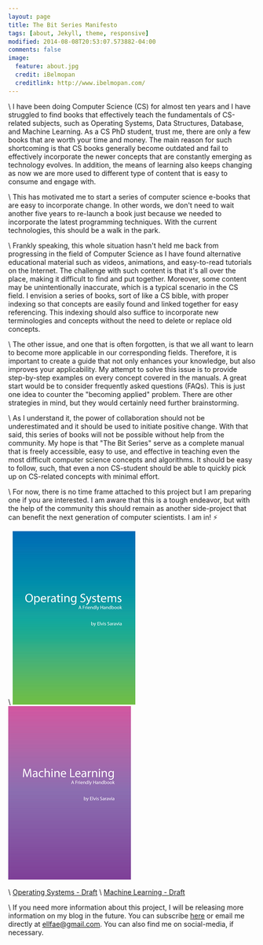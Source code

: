 ```yaml
---
layout: page
title: The Bit Series Manifesto
tags: [about, Jekyll, theme, responsive]
modified: 2014-08-08T20:53:07.573882-04:00
comments: false
image:
  feature: about.jpg
  credit: iBelmopan
  creditlink: http://www.ibelmopan.com/
---
```


\\
I have been doing Computer Science (CS) for almost ten years and I have struggled to find books that effectively teach the fundamentals of CS-related subjects, such as Operating Systems, Data Structures, Database, and Machine Learning. As a CS PhD student, trust me, there are only a few books that are worth your time and money. The main reason for such shortcoming is that CS books generally become outdated and fail to effectively incorporate the newer concepts that are constantly emerging as technology evolves. In addition, the means of learning also keeps changing as now we are more used to different type of content that is easy to consume and engage with. 

\\
This has motivated me to start a series of computer science e-books that are easy to incorporate change. In other words, we don't need to wait another five years to re-launch a book just because we needed to incorporate the latest programming techniques. With the current technologies, this should be a walk in the park.

\\
Frankly speaking, this whole situation hasn't held me back from progressing in the field of Computer Science as I have found alternative educational material such as videos, animations, and easy-to-read tutorials on the Internet. The challenge with such content is that it's all over the place, making it difficult to find and put together. Moreover, some content may be unintentionally inaccurate, which is a typical scenario in the CS field. I envision a series of books, sort of like a CS bible, with proper indexing so that concepts are easily found and linked together for easy referencing. This indexing should also suffice to incorporate new terminologies and concepts without the need to delete or replace old concepts. 

\\
The other issue, and one that is often forgotten, is that we all want to learn to become more applicable in our corresponding fields. Therefore, it is important to create a guide that not only enhances your knowledge, but also improves your applicability. My attempt to solve this issue is to provide step-by-step examples on every concept covered in the manuals. A great start would be to consider frequently asked questions (FAQs). This is just one idea to counter the "becoming applied" problem. There are other strategies in mind, but they would certainly need further brainstorming.    

\\
As I understand it, the power of collaboration should not be underestimated and it should be used to initiate positive change. With that said, this series of books will not be possible without help from the community. My hope is that "The Bit Series" serve as a complete manual that is freely accessible, easy to use, and effective in teaching even the most difficult computer science concepts and algorithms. It should be easy to follow, such, that even a non CS-student should be able to quickly pick up on CS-related concepts with minimal effort. 

\\
For now, there is no time frame attached to this project but I am preparing one if you are interested. I am aware that this is a tough endeavor, but with the help of the community this should remain as another side-project that can benefit the next generation of computer scientists. I am in! :zap: 

\\
![alt-text-1](https://github.com/omarsar/omarsar.github.io/blob/master/images/os.png?raw=true) ![alt-text-2](https://github.com/omarsar/omarsar.github.io/blob/master/images/machine-learning.png?raw=true)

\\
[Operating Systems - Draft](https://github.com/omarsar/os)
\\
[Machine Learning - Draft](https://github.com/omarsar/machine_learning_fundamentals)

\\
If you need more information about this project, I will be releasing more information on my blog in the future. You can subscribe [here](https://goo.gl/forms/YBzDDDXAlKDT6Neg1) or email me directly at ellfae@gmail.com. You can also find me on social-media, if necessary.  



